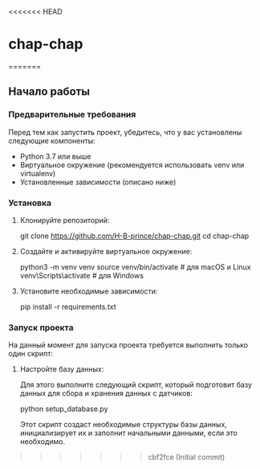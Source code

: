 <<<<<<< HEAD
# chap-chap
=======
## Начало работы

### Предварительные требования

Перед тем как запустить проект, убедитесь, что у вас установлены следующие компоненты:

- Python 3.7 или выше
- Виртуальное окружение (рекомендуется использовать venv или virtualenv)
- Установленные зависимости (описано ниже)

### Установка

1. Клонируйте репозиторий:

   
   git clone https://github.com/H-B-prince/chap-chap.git
   cd chap-chap
   

2. Создайте и активируйте виртуальное окружение:

   
   python3 -m venv venv
   source venv/bin/activate   # для macOS и Linux
   venv\Scripts\activate      # для Windows
   

3. Установите необходимые зависимости:

   
   pip install -r requirements.txt
   

### Запуск проекта

На данный момент для запуска проекта требуется выполнить только один скрипт:

1. Настройте базу данных:

   Для этого выполните следующий скрипт, который подготовит базу данных для сбора и хранения данных с датчиков:

   
   python setup_database.py
   

   Этот скрипт создаст необходимые структуры базы данных, инициализирует их и заполнит начальными данными, если это необходимо.
>>>>>>> cbf2fce (Initial commit)

